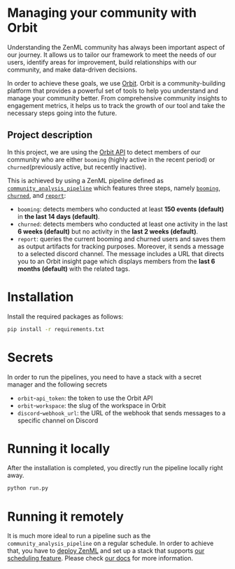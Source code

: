 # Managing your community with Orbit

Understanding the ZenML community has always been important aspect of our 
journey. It allows us to tailor our framework to meet the needs of our users, 
identify areas for improvement, build relationships with our community, and 
make data-driven decisions.

In order to achieve these goals, we use [Orbit](https://orbit.love/). Orbit is 
a community-building platform that provides a powerful set of tools to help 
you understand and manage your community better. From comprehensive community 
insights to engagement metrics, it helps us to track the growth of our tool 
and take the necessary steps going into the future.

## Project description

In this project, we are using the 
[Orbit API](https://api.orbit.love/reference/about-the-orbit-api) 
to detect members of our community who are either `booming` 
(highly active in the recent period) or `churned`(previously active, but 
recently inactive).

This is achieved by using a ZenML pipeline defined as 
[`community_analysis_pipeline`](pipelines/community_analysis_pipeline.py) 
which features three steps, namely [`booming`](steps/booming.py), 
[`churned`](steps/churned.py), and [`report`](steps/report.py):

- `booming`: detects members who conducted at least **150 events (default)** 
in **the last 14 days (default)**.
- `churned`: detects members who conducted at least one activity in the last 
**6 weeks (default)** but no activity in the **last 2 weeks (default)**.
- `report`: queries the current booming and churned users and saves them as 
output artifacts for tracking purposes. Moreover, it sends a message to a 
selected discord channel. The message includes a URL that directs you to an 
Orbit insight page which displays members from the **last 6 months (default)** 
with the related tags.

# Installation

Install the required packages as follows:

```bash
pip install -r requirements.txt
```

# Secrets

In order to run the pipelines, you need to have a stack with a secret manager
and the following secrets

- `orbit`-`api_token`: the token to use the Orbit API
- `orbit`-`workspace`: the slug of the workspace in Orbit
- `discord`-`webhook_url`: the URL of the webhook that sends messages to a 
specific channel on Discord

# Running it locally

After the installation is completed, you directly run the pipeline locally
right away.

```bash
python run.py
```

# Running it remotely

It is much more ideal to run a pipeline such as the 
`community_analysis_pipeline` on a regular schedule. In order to achieve that, 
you have to [deploy ZenML](https://docs.zenml.io/user-guide/production-guide/deploying-zenml#connecting-to-a-deployed-zenml) 
and set up a stack that supports 
[our scheduling feature](https://docs.zenml.io/how-to/build-pipelines/schedule-a-pipeline). 
Please check [our docs](https://docs.zenml.io/getting-started/introduction) 
for more information.


